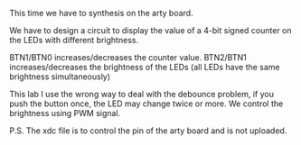 This time we have to synthesis on the arty board.

We have to design a circuit to display the value of a 4-bit signed counter on the LEDs with different brightness.

BTN1/BTN0 increases/decreases the counter value.
BTN2/BTN1 increases/decreases the brightness of the LEDs
(all LEDs have the same brightness simultaneously)

This lab I use the wrong way to deal with the debounce problem, if you push the button once, the LED may change twice or more.
We control the brightness using PWM signal.

P.S. The xdc file is to control the pin of the arty board and is not uploaded.

